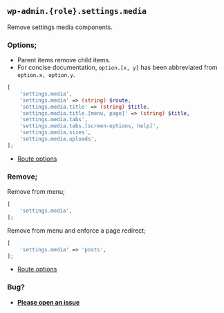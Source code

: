 ## `wp-admin.{role}.settings.media`

Remove settings media components.

### Options;

* Parent items remove child items. 
* For concise documentation, `option.[x, y]` has been abbreviated from `option.x, option.y`.

```php
[
    'settings.media',
    'settings.media' => (string) $route,
    'settings.media.title' => (string) $title,
    'settings.media.title.[menu, page]' => (string) $title,
    'settings.media.tabs',
    'settings.media.tabs.[screen-options, help]',
    'settings.media.sizes',
    'settings.media.uploads',
];
```

* [Route options](../route-options.md)

### Remove;

Remove from menu;

```php
[
    'settings.media',
];
```

Remove from menu and enforce a page redirect;

```php
[
    'settings.media' => 'posts',
];
```

* [Route options](../route-options.md)

### Bug?

* **[Please open an issue](https://github.com/soberwp/intervention/issues/new?title=[wp-admin.settings.media]&labels=bug&assignees=darrenjacoby)**

